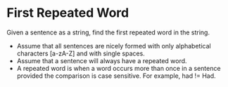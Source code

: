 # First Repeated Word

Given a sentence as a string, find the first repeated word in the string.

* Assume that all sentences are nicely formed with only alphabetical characters [a-zA-Z] and with single spaces.
* Assume that a sentence will always have a repeated word.
* A repeated word is when a word occurs more than once in a sentence provided the comparison is case sensitive. For example, had != Had.

